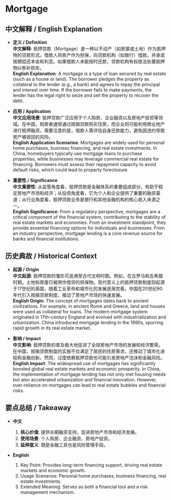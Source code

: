 # Mortgage

## 中文解释 / English Explanation

* **定义 / Definition**  
  **中文解释**: 抵押贷款（Mortgage）是一种以不动产（如房屋或土地）作为抵押物的贷款形式。借款人将房产作为担保，向贷款机构（如银行）借款，并承诺按期偿还本金和利息。如果借款人未能按时还款，贷款机构有权依法处置抵押物以弥补损失。  
  **English Explanation**: A mortgage is a type of loan secured by real estate (such as a house or land). The borrower pledges the property as collateral to the lender (e.g., a bank) and agrees to repay the principal and interest over time. If the borrower fails to make payments, the lender has the legal right to seize and sell the property to recover the debt.

* **应用 / Application**  
  **中文应用场景**: 抵押贷款广泛应用于个人购房、企业融资以及房地产投资等领域。在中国，购房者通常通过按揭贷款购买住房，而企业则可能利用商业地产进行抵押融资。需要注意的是，借款人需评估自身还款能力，避免因违约导致房产被收回的风险。  
  **English Application Scenarios**: Mortgages are widely used for personal home purchases, business financing, and real estate investments. In China, homebuyers typically use mortgage loans to purchase properties, while businesses may leverage commercial real estate for financing. Borrowers must assess their repayment capacity to avoid default risks, which could lead to property foreclosure.

* **重要性 / Significance**  
  **中文重要性**: 从监管角度看，抵押贷款是金融体系的重要组成部分，有助于稳定房地产市场和经济；从投资角度看，它为个人和企业提供了重要的融资渠道；从行业角度看，抵押贷款业务是银行和其他金融机构的核心收入来源之一。  
  **English Significance**: From a regulatory perspective, mortgages are a critical component of the financial system, contributing to the stability of real estate markets and economies. From an investment standpoint, they provide essential financing options for individuals and businesses. From an industry perspective, mortgage lending is a core revenue source for banks and financial institutions.

## 历史典故 / Historical Context

* **起源 / Origin**  
  **中文起源**: 抵押贷款的雏形可追溯至古代文明时期。例如，在古罗马和古希腊时期，土地和房屋已被用作借贷的担保物。现代意义上的抵押贷款制度则起源于17世纪的英国，随着工业革命和城市化的发展逐渐完善。中国在20世纪90年代引入按揭贷款制度，推动了房地产市场的快速发展。  
  **English Origin**: The concept of mortgages dates back to ancient civilizations. For example, in ancient Rome and Greece, land and houses were used as collateral for loans. The modern mortgage system originated in 17th-century England and evolved with industrialization and urbanization. China introduced mortgage lending in the 1990s, spurring rapid growth in its real estate market.

* **影响 / Impact**  
  **中文影响**: 抵押贷款的普及极大地促进了全球房地产市场的发展和经济繁荣。在中国，按揭贷款制度的实施不仅满足了居民的住房需求，还推动了城市化进程和金融创新。然而，过度依赖抵押贷款也可能引发房地产泡沫和金融风险。  
  **English Impact**: The widespread use of mortgages has significantly boosted global real estate markets and economic prosperity. In China, the implementation of mortgage lending has not only met housing needs but also accelerated urbanization and financial innovation. However, over-reliance on mortgages can lead to real estate bubbles and financial risks.

## 要点总结 / Takeaway

* **中文**  
  1. **核心价值**: 提供长期融资支持，促进房地产市场和经济发展。
  2. **使用场景**: 个人购房、企业融资、房地产投资。
  3. **延伸意义**: 既是金融工具也是风险管理手段。

* **English**  
  1. Key Point: Provides long-term financing support, driving real estate markets and economic growth.
  2. Usage Scenarios: Personal home purchases, business financing, real estate investments.
  3. Extended Meaning: Serves as both a financial tool and a risk management mechanism.